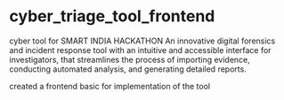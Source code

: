 # cyber_triage_tool_frontend
cyber tool for SMART INDIA HACKATHON
An innovative digital forensics and incident response tool with an intuitive and accessible interface for investigators, that streamlines the process of importing evidence, conducting automated analysis, and generating detailed reports.

created a frontend basic for implementation of the tool 

